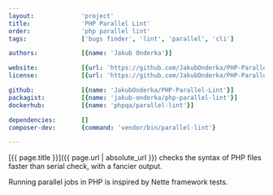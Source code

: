 ```yaml
---
layout:             'project'
title:              'PHP Parallel Lint'
order:              'php parallel lint'
tags:               ['bugs finder', 'lint', 'parallel', 'cli']

authors:            [{name: 'Jakub Onderka'}] 

website:            [{url: 'https://github.com/JakubOnderka/PHP-Parallel-Lint'}]
license:            [{url: 'https://github.com/JakubOnderka/PHP-Parallel-Lint/blob/master/LICENSE', label: 'BSD 2-clause "Simplified" License'}]

github:             [{name: 'JakubOnderka/PHP-Parallel-Lint'}]
packagist:          [{name: 'jakub-onderka/php-parallel-lint'}]               
dockerhub:          [{name: 'phpqa/parallel-lint'}]     

dependencies:       []
composer-dev:       {command: 'vendor/bin/parallel-lint'}

---
```


[{{ page.title }}]({{ page.url | absolute_url }}) checks the syntax of PHP files faster than serial check, with a fancier output.

<!--more--> 

Running parallel jobs in PHP is inspired by Nette framework tests.
